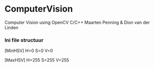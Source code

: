 # ComputerVision
Computer Vision using OpenCV C/C++ 
Maarten Penning &amp; Dion van der Linden

<h3>Ini file structuur</h3>
[MinHSV]
H=0
S=0
V=0

[MaxHSV]
H=255
S=255
V=255
